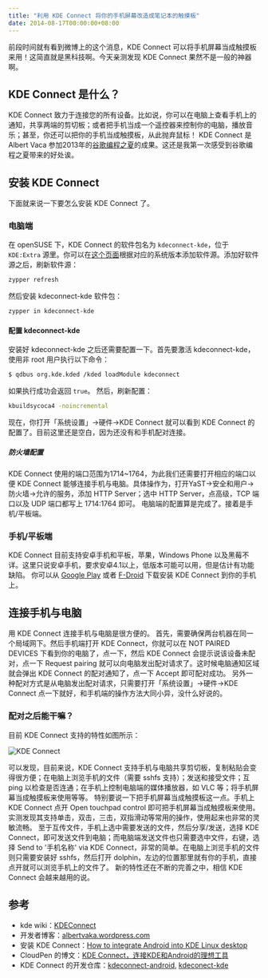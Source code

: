 ```yaml
---
title: "利用 KDE Connect 将你的手机屏幕改造成笔记本的触摸板"
date: 2014-08-17T00:00:00+08:00
---
```


前段时间就有看到微博上的这个消息，KDE Connect 可以将手机屏幕当成触摸板来用！这简直就是黑科技啊。今天亲测发现 KDE Connect 果然不是一般的神器啊。

## KDE Connect 是什么？

KDE Connect 致力于连接您的所有设备。比如说，你可以在电脑上查看手机上的通知，共享两端的剪切板；或者把手机当成一个遥控器来控制你的电脑，播放音乐；甚至，你还可以把你的手机当成触摸板，从此抛弃鼠标！ KDE Connect 是 Albert Vaca 参加2013年的[谷歌编程之夏](http://code.google.com/soc/)的成果。这还是我第一次感受到谷歌编程之夏带来的好处诶。 

## 安装 KDE Connect

下面就来说一下要怎么安装 KDE Connect 了。 

### 电脑端

在 openSUSE 下，KDE Connect 的软件包名为 `kdeconnect-kde`，位于 `KDE:Extra` 源里。你可以在[这个页面](https://build.opensuse.org/project/repositories/KDE:Extra)根据对应的系统版本添加软件源。添加好软件源之后，刷新软件源：

```bash
zypper refresh
```

然后安装 kdeconnect-kde 软件包：

```bash
zypper in kdeconnect-kde
```

#### 配置 kdeconnect-kde

安装好 kdeconnect-kde 之后还需要配置一下。首先要激活 kdeconnect-kde，使用非 root 用户执行以下命令：

```bash
$ qdbus org.kde.kded /kded loadModule kdeconnect
```

如果执行成功会返回 `true`。 然后，刷新配置：

```bash
kbuildsycoca4 -noincremental
```

现在，你打开「系统设置」->硬件->KDE Connect 就可以看到 KDE Connect 的配置了。目前这里还是空白，因为还没有和手机配对连接。 

##### 防火墙配置

KDE Connect 使用的端口范围为1714~1764，为此我们还需要打开相应的端口以便 KDE Connect 能够连接手机与电脑。具体操作为，打开YaST->安全和用户->防火墙->允许的服务，添加 HTTP Server；选中 HTTP Server，点高级，TCP 端口以及 UDP 端口都写上 1714:1764 即可。 电脑端的配置算是完成了。接着是手机/平板端。 

### 手机/平板端

KDE Connect 目前支持安卓手机和平板，苹果，Windows Phone 以及黑莓不详。这里只说安卓手机，要求安卓4.1以上，低版本可能可以用，但是估计有功能缺陷。 你可以从 [Google Play](https://play.google.com/store/apps/details?id=org.kde.kdeconnect_tp) 或者 [F-Droid](https://f-droid.org/repository/browse/?fdid=org.kde.kdeconnect_tp) 下载安装 KDE Connect 到你的手机上。 

## 连接手机与电脑

用 KDE Connect 连接手机与电脑是很方便的。 首先，需要确保两台机器在同一个局域网下。然后手机端打开 KDE Connect，你就可以在 NOT PAIRED DEVICES 下看到你的电脑了，点一下，然后 KDE Connect 会提示说该设备未配对，点一下 Request pairing 就可以向电脑发出配对请求了。这时候电脑通知区域就会弹出 KDE Connect 的配对通知了，点一下 Accept 即可配对成功。 另外一种配对方式是从电脑发出配对请求，只需要打开「系统设置」->硬件->KDE Connect 点一下就好，和手机端的操作方法大同小异，没什么好说的。 

### 配对之后能干嘛？

目前 KDE Connect 支持的特性如图所示：

![KDE Connect](/img/KDE-Connect.png)

可以发现，目前来说，KDE Connect 支持手机与电脑共享剪切板，复制粘贴会变得很方便；在电脑上浏览手机的文件（需要 sshfs 支持）；发送和接受文件；互 ping 以检查是否连通；在手机上控制电脑端的媒体播放器，如 VLC 等；将手机屏幕当成触摸板来使用等等。 特别要说一下把手机屏幕当成触摸板这一点。手机上 KDE Connect 点开 Open touchpad control 即可把手机屏幕当成触摸板来使用。实测发现其支持单击，双击，三击，双指滑动等常用的操作，使用起来也非常的灵敏流畅。 至于互传文件，手机上选中需要发送的文件，然后分享/发送，选择 KDE Connect，即可发送文件到电脑；而电脑端发送文件也只需要选中文件，右键，选择 Send to '手机名称' via KDE Connect，非常的简单。在电脑上浏览手机的文件则只需要安装好 sshfs，然后打开 dolphin，左边的位置那里就有你的手机，直接点开就可以浏览手机上的文件了。 新的特性还在不断的完善之中，相信 KDE Connect 会越来越用的说。 

## 参考

* kde wiki：[KDEConnect](https://community.kde.org/KDEConnect)
* 开发者博客：[albertvaka.wordpress.com](http://albertvaka.wordpress.com/)
* 安装 KDE Connect：[How to integrate Android into KDE Linux desktop](http://xmodulo.com/2014/01/integrate-android-kde-linux-desktop.html)
* CloudPen 的博文：[KDE Connect，连接KDE和Android的理想工具](http://zhuyalin.cn/2014/08/02/kde-connect%EF%BC%8C%E8%BF%9E%E6%8E%A5kde%E5%92%8Candroid%E7%9A%84%E7%90%86%E6%83%B3%E5%B7%A5%E5%85%B7/)
* KDE Connect 的开发仓库：[kdeconnect-android](https://projects.kde.org/projects/playground/base/kdeconnect-android/repository), [kdeconect-kde](https://projects.kde.org/projects/playground/base/kdeconnect-kde/repository)


